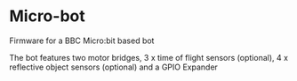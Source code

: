 # Micro-bot
Firmware for a BBC Micro:bit based bot

The bot features two motor bridges, 3 x time of flight sensors (optional), 4 x reflective object sensors (optional) and a GPIO Expander
